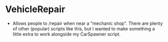 # VehicleRepair
 
- Allows people to /repair when near a "mechanic shop". There are plenty of other (popular) scripts like this, but I wanted to make something a little extra to work alongside my CarSpawner script.
